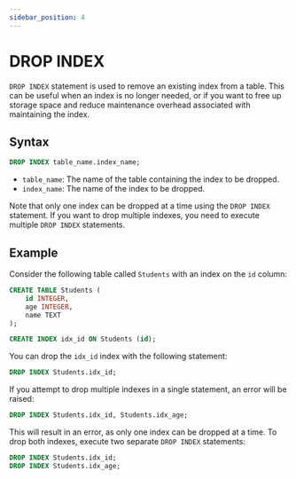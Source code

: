 ```yaml
---
sidebar_position: 4
---
```


# DROP INDEX

`DROP INDEX` statement is used to remove an existing index from a table. This can be useful when an index is no longer needed, or if you want to free up storage space and reduce maintenance overhead associated with maintaining the index.

## Syntax

```sql
DROP INDEX table_name.index_name;
```

- `table_name`: The name of the table containing the index to be dropped.
- `index_name`: The name of the index to be dropped.

Note that only one index can be dropped at a time using the `DROP INDEX` statement. If you want to drop multiple indexes, you need to execute multiple `DROP INDEX` statements.

## Example

Consider the following table called `Students` with an index on the `id` column:

```sql
CREATE TABLE Students (
    id INTEGER,
    age INTEGER,
    name TEXT
);

CREATE INDEX idx_id ON Students (id);
```

You can drop the `idx_id` index with the following statement:

```sql
DROP INDEX Students.idx_id;
```

If you attempt to drop multiple indexes in a single statement, an error will be raised:

```sql
DROP INDEX Students.idx_id, Students.idx_age;
```

This will result in an error, as only one index can be dropped at a time. To drop both indexes, execute two separate `DROP INDEX` statements:

```sql
DROP INDEX Students.idx_id;
DROP INDEX Students.idx_age;
```

